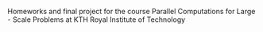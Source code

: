 Homeworks and final project for the course Parallel Computations for Large - Scale Problems at KTH Royal Institute of Technology
